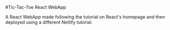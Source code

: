 #Tic-Tac-Toe React WebApp

A React WebApp made following the tutorial on React's homepage and then deployed using a different Netlify tutorial.